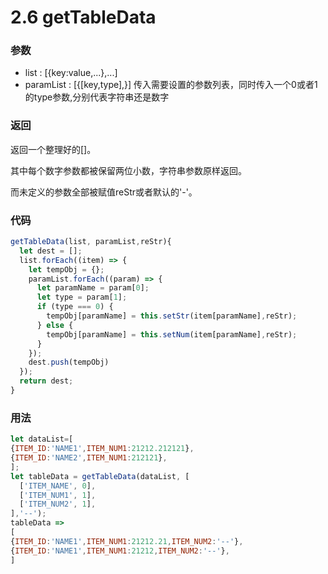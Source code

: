 # 2.6 getTableData

### 参数

+ list : [{key:value,...},...]
+ paramList : [{[key,type],}] 传入需要设置的参数列表，同时传入一个0或者1的type参数,分别代表字符串还是数字

### 返回

返回一个整理好的[]。

其中每个数字参数都被保留两位小数，字符串参数原样返回。

而未定义的参数全部被赋值reStr或者默认的'-'。

### 代码

``` js
getTableData(list, paramList,reStr){
  let dest = [];
  list.forEach((item) => {
    let tempObj = {};
    paramList.forEach((param) => {
      let paramName = param[0];
      let type = param[1];
      if (type === 0) {
        tempObj[paramName] = this.setStr(item[paramName],reStr);
      } else {
        tempObj[paramName] = this.setNum(item[paramName],reStr);
      }
    });
    dest.push(tempObj)
  });
  return dest;
}
```

### 用法
``` js
let dataList=[
{ITEM_ID:'NAME1',ITEM_NUM1:21212.212121},
{ITEM_ID:'NAME2',ITEM_NUM1:212121},
];
let tableData = getTableData(dataList, [
  ['ITEM_NAME', 0],
  ['ITEM_NUM1', 1],
  ['ITEM_NUM2', 1],
],'--');
tableData => 
[
{ITEM_ID:'NAME1',ITEM_NUM1:21212.21,ITEM_NUM2:'--'},
{ITEM_ID:'NAME1',ITEM_NUM1:21212,ITEM_NUM2:'--'},
]
```